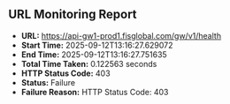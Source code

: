 ## URL Monitoring Report

- **URL:** https://api-gw1-prod1.fisglobal.com/gw/v1/health
- **Start Time:** 2025-09-12T13:16:27.629072
- **End Time:** 2025-09-12T13:16:27.751635
- **Total Time Taken:** 0.122563 seconds
- **HTTP Status Code:** 403
- **Status:** Failure
- **Failure Reason:** HTTP Status Code: 403
